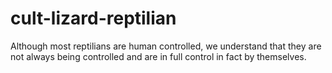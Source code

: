 # cult-lizard-reptilian
Although most reptilians are human controlled, we understand that they are not always being controlled and are in full control in fact by themselves.
